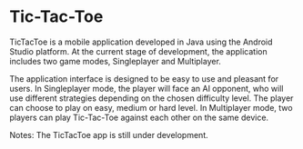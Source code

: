 # Tic-Tac-Toe
TicTacToe is a mobile application developed in Java using the Android Studio platform. At the current stage of development, the application includes two game modes, Singleplayer and Multiplayer.

The application interface is designed to be easy to use and pleasant for users. In Singleplayer mode, the player will face an AI opponent, who will use different strategies depending on the chosen difficulty level. The player can choose to play on easy, medium or hard level.
In Multiplayer mode, two players can play Tic-Tac-Toe against each other on the same device.

Notes: The TicTacToe app is still under development.
